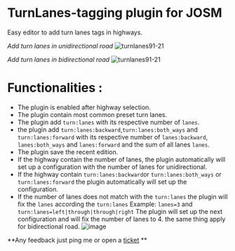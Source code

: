 # TurnLanes-tagging plugin for JOSM

Easy editor to add turn lanes tags in highways.

*Add turn lanes in unidirectional road*
![turnlanes91-21](https://cloud.githubusercontent.com/assets/1152236/15969096/08082a88-2ef4-11e6-91f0-5895294bfefd.gif)

<!-- 
![turnlanes910](https://cloud.githubusercontent.com/assets/1152236/15968525/cc6d5676-2ef1-11e6-9c4d-6ff779949fcb.gif)
 -->

*Add turn lanes in bidirectional road*
![turnlanes91-21](https://cloud.githubusercontent.com/assets/1152236/15969751/fa089a46-2ef6-11e6-9dd1-683fa25e527d.gif)

# Functionalities :

- The plugin is enabled  after highway selection.
- The plugin contain  most common preset turn lanes.
- The plugin add `turn:lanes` with its respective number of `lanes`.
- the plugin add `turn:lanes:backward`,`turn:lanes:both_ways` and `turn:lanes:forward`  with its respective number of `lanes:backward`, `lanes:both_ways` and `lanes:forward` and the sum of all lanes `lanes`.
- The plugin save the recent edition.
- If the highway contain the number of lanes, the plugin automatically will set up a configuration with the number of lanes for unidirectional.
- If the highway contain `turn:lanes:backward`or `turn:lanes:both_ways` or `turn:lanes:forward` the plugin automatically will set up the configuration. 
- If the number of lanes does not match with the `turn:lanes` the plugin will fix the `lanes` according the `turn:lanes`
Example: 
`lanes=3` and `turn:lanes=left|through|through|right`
The plugin will set up the next configuration and will fix the number of lanes to 4. the same thing apply for bidirectional road.
![image](https://cloud.githubusercontent.com/assets/1152236/15967223/662e446a-2eec-11e6-97b0-cd12c947e016.png)


**Any feedback just ping me or open a [ticket](https://github.com/mapbox/turnlanes-tagging/issues/new) **